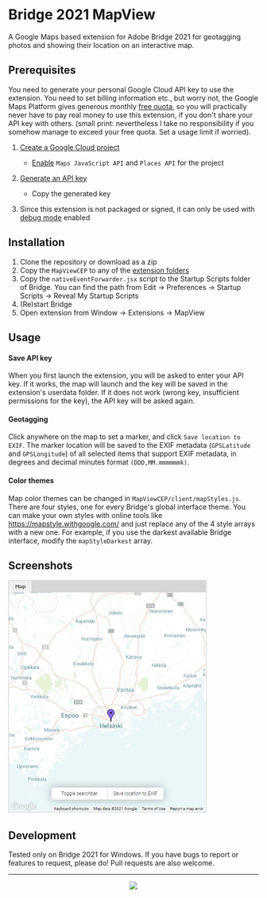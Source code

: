 # Bridge 2021 MapView

A Google Maps based extension for Adobe Bridge 2021 for geotagging photos and showing their location on an interactive map.

## Prerequisites

You need to generate your personal Google Cloud API key to use the extension. You need to set billing information etc., but worry not, the Google Maps Platform gives generous monthly [free quota](https://developers.google.com/maps/billing-credits), so you will practically never have to pay real money to use this extension, if you don't share your API key with others. (small print: nevertheless l take no responsibility if you somehow manage to exceed your free quota. Set a usage limit if worried).

1. [Create a Google Cloud project](https://developers.google.com/maps/documentation/javascript/cloud-setup)
   - [Enable](https://developers.google.com/maps/documentation/javascript/cloud-setup#enabling_apis) `Maps JavaScript API` and `Places API` for the project
2. [Generate an API key](https://developers.google.com/maps/documentation/javascript/get-api-key)
   - Copy the generated key

3. Since this extension is not packaged or signed, it can only be used with [debug mode](https://github.com/Adobe-CEP/CEP-Resources/blob/master/CEP_10.x/Documentation/CEP%2010.0%20HTML%20Extension%20Cookbook.md#debugging-unsigned-extensions) enabled

## Installation

1. Clone the repository or download as a zip
2. Copy the `MapViewCEP` to any of the [extension folders](https://github.com/Adobe-CEP/CEP-Resources/blob/master/CEP_10.x/Documentation/CEP%2010.0%20HTML%20Extension%20Cookbook.md#extension-folders)
3. Copy the `nativeEventForwarder.jsx` script to the Startup Scripts folder of Bridge. You can find the path from Edit → Preferences → Startup Scripts → Reveal My Startup Scripts
4. (Re)start Bridge
5. Open extension from Window → Extensions → MapView

## Usage

#### Save API key

When you first launch the extension, you will be asked to enter your API key. If it works, the map will launch and the key will be saved in the extension's userdata folder. If it does not work (wrong key, insufficient permissions for the key), the API key will be asked again.

#### Geotagging

Click anywhere on the map to set a marker, and click `Save location to EXIF`. The marker location will be saved to the EXIF metadata (`GPSLatitude` and `GPSLongitude`) of all selected items that support EXIF metadata, in degrees and decimal minutes format `(DDD,MM.mmmmmmk)`.

#### Color themes

Map color themes can be changed in `MapViewCEP/client/mapStyles.js`. There are four styles, one for every Bridge's global interface theme. You can make your own styles with online tools like https://mapstyle.withgoogle.com/ and just replace any of the 4 style arrays with a new one. For example, if you use the darkest available Bridge interface, modify the `mapStyleDarkest` array.


## Screenshots

<img src="https://github.com/stuomas/bridge-map-view/blob/main/screenshot.jpg?raw=true" width=400>

## Development

Tested only on Bridge 2021 for Windows. If you have bugs to report or features to request, please do! Pull requests are also welcome.

- - - -

<p align="center" style="text-align:center"><a href="https://www.buymeacoffee.com/stuomas"><img src="https://cdn.buymeacoffee.com/buttons/default-orange.png" width=170></a></p>
